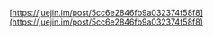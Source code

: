 
[https://juejin.im/post/5cc6e2846fb9a032374f58f8](https://juejin.im/post/5cc6e2846fb9a032374f58f8)

<!--stackedit_data:
eyJoaXN0b3J5IjpbOTc5NzE4ODMxXX0=
-->